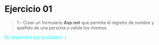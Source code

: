 # Ejercicio 01

> 1.- Crear un formulario <b>Asp.net</b> que permita el registro de nombre y apellido de una persona y valide los mismos.

<p style="color:cyan">No disponible los resultados :(</p>